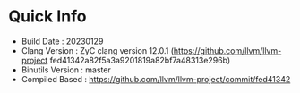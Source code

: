 # Quick Info
* Build Date : 20230129
* Clang Version : ZyC clang version 12.0.1 (https://github.com/llvm/llvm-project fed41342a82f5a3a9201819a82bf7a48313e296b)
* Binutils Version : master
* Compiled Based : https://github.com/llvm/llvm-project/commit/fed41342

